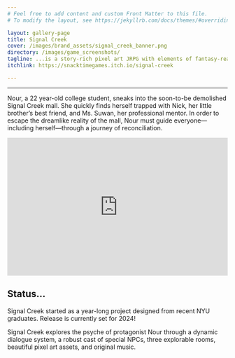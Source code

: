 ```yaml
---
# Feel free to add content and custom Front Matter to this file.
# To modify the layout, see https://jekyllrb.com/docs/themes/#overriding-theme-defaults

layout: gallery-page
title: Signal Creek
cover: /images/brand_assets/signal_creek_banner.png
directory: /images/game_screenshots/
tagline: ...is a story-rich pixel art JRPG with elements of fantasy-realism, LGBTQ+ identities, and vibrant choice-based dialogue.
itchlink: https://snacktimegames.itch.io/signal-creek

---
```


----

Nour, a 22 year-old college student, sneaks into the soon-to-be demolished Signal Creek mall. She quickly finds herself trapped with Nick, her little brother’s best friend, and Ms. Suwan, her professional mentor. In order to escape the dreamlike reality of the mall, Nour must guide everyone—including herself—through a journey of reconciliation.

<iframe width="100%" height="315" src="https://www.youtube.com/embed/1MBCDISOng8?si=t33ay7Z9cC2ds7tS" title="YouTube video player" frameborder="0" allow="accelerometer; autoplay; clipboard-write; encrypted-media; gyroscope; picture-in-picture; web-share" allowfullscreen></iframe>

## Status...

Signal Creek started as a year-long project designed from recent NYU graduates. Release is currently set for 2024!

Signal Creek explores the psyche of protagonist Nour through a dynamic dialogue system, a robust cast of special NPCs, three explorable rooms, beautiful pixel art assets, and original music.